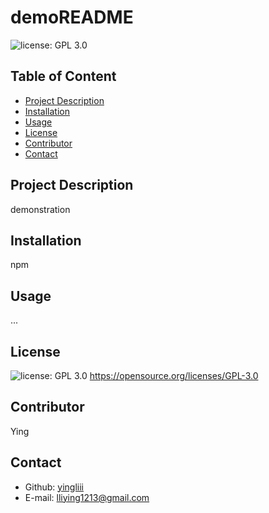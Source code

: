 # demoREADME

  ![license: GPL 3.0](https://img.shields.io/badge/license-GPL%203.0-yellowgreen)

  ## Table of Content
  * [Project Description](#description)
  * [Installation](#installation)
  * [Usage](#usage)
  * [License](#license)
  * [Contributor](#contributor)
  * [Contact](#contact)

  ## Project Description
  demonstration

  ## Installation
  npm

  ## Usage
  ...

  ## License
  ![license: GPL 3.0](https://img.shields.io/badge/license-GPL%203.0-yellowgreen)
  https://opensource.org/licenses/GPL-3.0

  ## Contributor
  Ying

  ## Contact
  * Github: [yingliii](https://github.com/yingliii)
  * E-mail: lliying1213@gmail.com
